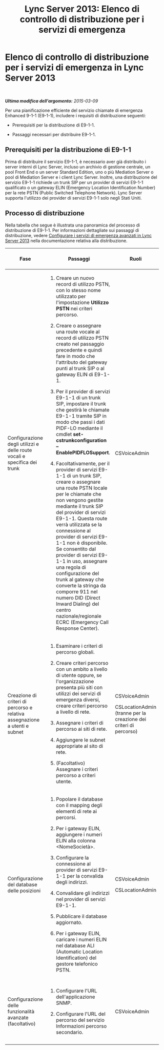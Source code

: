 ﻿---
title: 'Lync Server 2013: Elenco di controllo di distribuzione per i servizi di emergenza'
TOCTitle: Elenco di controllo di distribuzione per i servizi di emergenza
ms:assetid: cc6a656a-6043-4b9b-85c2-5708b9bb1c06
ms:mtpsurl: https://technet.microsoft.com/it-it/library/Gg398864(v=OCS.15)
ms:contentKeyID: 49301991
ms.date: 08/24/2015
mtps_version: v=OCS.15
ms.translationtype: HT
---

# Elenco di controllo di distribuzione per i servizi di emergenza in Lync Server 2013

 

_**Ultima modifica dell'argomento:** 2015-03-09_

Per una pianificazione efficiente del servizio chiamate di emergenza Enhanced 9-1-1 (E9-1-1), includere i requisiti di distribuzione seguenti:

  - Prerequisiti per la distribuzione di E9-1-1.

  - Passaggi necessari per distribuire E9-1-1.

## Prerequisiti per la distribuzione di E9-1-1

Prima di distribuire il servizio E9-1-1, è necessario aver già distribuito i server interni di Lync Server, incluso un archivio di gestione centrale, un pool Front End o un server Standard Edition, uno o più Mediation Server o pool di Mediation Server e i client Lync Server. Inoltre, una distribuzione del servizio E9-1-1 richiede un trunk SIP per un provider di servizi E9-1-1 qualificato o un gateway ELIN (Emergency Location Identification Number) per la rete PSTN (Public Switched Telephone Network). Lync Server supporta l'utilizzo dei provider di servizi E9-1-1 solo negli Stati Uniti.

## Processo di distribuzione

Nella tabella che segue è illustrata una panoramica del processo di distribuzione di E9-1-1. Per informazioni dettagliate sui passaggi di distribuzione, vedere [Configurare i servizi di emergenza avanzati in Lync Server 2013](lync-server-2013-configure-enhanced-9-1-1.md) nella documentazione relativa alla distribuzione.


<table>
<colgroup>
<col style="width: 25%" />
<col style="width: 25%" />
<col style="width: 25%" />
<col style="width: 25%" />
</colgroup>
<thead>
<tr class="header">
<th>Fase</th>
<th>Passaggi</th>
<th>Ruoli</th>
<th>Documentazione relativa alla distribuzione</th>
</tr>
</thead>
<tbody>
<tr class="odd">
<td><p>Configurazione degli utilizzi e delle route vocali e specifica dei trunk</p></td>
<td><ol>
<li><p>Creare un nuovo record di utilizzo PSTN, con lo stesso nome utilizzato per l'impostazione <strong>Utilizzo PSTN</strong> nei criteri percorso.</p></li>
<li><p>Creare o assegnare una route vocale al record di utilizzo PSTN creato nel passaggio precedente e quindi fare in modo che l'attributo del gateway punti al trunk SIP o al gateway ELIN di E9-1-1.</p></li>
<li><p>Per il provider di servizi E9-1-1 di un trunk SIP, impostare il trunk che gestirà le chiamate E9-1-1 tramite SIP in modo che passi i dati PIDF-LO mediante il cmdlet <strong>set-cstrunkconfiguration –EnablePIDFLOSupport</strong>.</p></li>
<li><p>Facoltativamente, per il provider di servizi E9-1-1 di un trunk SIP, creare o assegnare una route PSTN locale per le chiamate che non vengono gestite mediante il trunk SIP del provider di servizi E9-1-1. Questa route verrà utilizzata se la connessione al provider di servizi E9-1-1 non è disponibile. Se consentito dal provider di servizi E9-1-1 in uso, assegnare una regola di configurazione del trunk al gateway che converte la stringa da comporre 911 nel numero DID (Direct Inward Dialing) del centro nazionale/regionale ECRC (Emergency Call Response Center).</p></li>
</ol></td>
<td><p>CSVoiceAdmin</p></td>
<td><p><a href="lync-server-2013-configure-an-e9-1-1-voice-route.md">Configurare una route vocale E9-1-1 in Lync Server 2013</a></p></td>
</tr>
<tr class="even">
<td><p>Creazione di criteri di percorso e relativa assegnazione a utenti e subnet</p></td>
<td><ol>
<li><p>Esaminare i criteri di percorso globali.</p></li>
<li><p>Creare criteri percorso con un ambito a livello di utente oppure, se l'organizzazione presenta più siti con utilizzi dei servizi di emergenza diversi, creare criteri percorso a livello di rete.</p></li>
<li><p>Assegnare i criteri di percorso ai siti di rete.</p></li>
<li><p>Aggiungere le subnet appropriate al sito di rete.</p></li>
<li><p>(Facoltativo) Assegnare i criteri percorso a criteri utente.</p></li>
</ol>
<p></p></td>
<td><p>CSVoiceAdmin</p>
<p>CSLocationAdmin (tranne per la creazione dei criteri di percorso)</p></td>
<td><p><a href="lync-server-2013-create-location-policies.md">Creare criteri percorso in Lync Server 2013</a></p>
<p><a href="lync-server-2013-add-a-location-policy-to-a-network-site.md">Aggiungere criteri percorso a un sito di rete</a></p>
<p><a href="lync-server-2013-associate-subnets-with-network-sites-for-e9-1-1.md">Associare subnet a siti di rete per il servizio E9-1-1</a></p></td>
</tr>
<tr class="odd">
<td><p>Configurazione del database delle posizioni</p></td>
<td><ol>
<li><p>Popolare il database con il mapping degli elementi di rete ai percorsi.</p></li>
<li><p>Per i gateway ELIN, aggiungere i numeri ELIN alla colonna &lt;NomeSocietà&gt;.</p></li>
<li><p>Configurare la connessione al provider di servizi E9-1-1 per la convalida degli indirizzi.</p></li>
<li><p>Convalidare gli indirizzi nel provider di servizi E9-1-1.</p></li>
<li><p>Pubblicare il database aggiornato.</p></li>
<li><p>Per i gateway ELIN, caricare i numeri ELIN nel database ALI (Automatic Location Identification) del gestore telefonico PSTN.</p></li>
</ol></td>
<td><p>CSVoiceAdmin</p>
<p>CSLocationAdmin</p></td>
<td><p><a href="lync-server-2013-configure-the-location-database.md">Configurare il database delle posizioni in Lync Server 2013</a></p></td>
</tr>
<tr class="even">
<td><p>Configurazione delle funzionalità avanzate (facoltativo)</p></td>
<td><ol>
<li><p>Configurare l'URL dell'applicazione SNMP.</p></li>
<li><p>Configurare l'URL del percorso del servizio Informazioni percorso secondario.</p></li>
</ol></td>
<td><p>CSVoiceAdmin</p></td>
<td><p><a href="lync-server-2013-configure-an-snmp-application.md">Configurare un'applicazione SNMP</a></p>
<p><a href="lync-server-2013-configure-a-secondary-location-information-service.md">Configurare un servizio Informazioni percorso secondario</a></p></td>
</tr>
</tbody>
</table>

